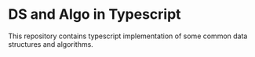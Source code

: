 # DS and Algo in Typescript
This repository contains typescript implementation of some common data structures and algorithms.
